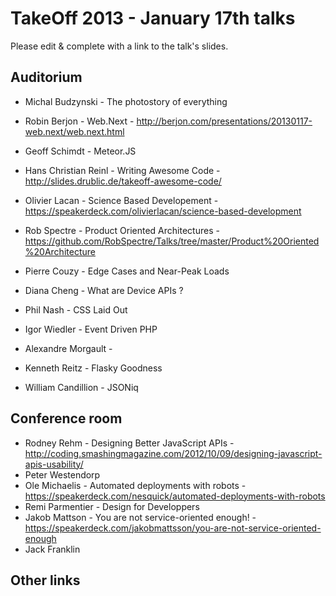 # TakeOff 2013 - January 17th talks

Please edit & complete with a link to the talk's slides.

## Auditorium

- Michal Budzynski - The photostory of everything
- Robin Berjon - Web.Next - http://berjon.com/presentations/20130117-web.next/web.next.html
- Geoff Schimdt - Meteor.JS
- Hans Christian Reinl - Writing Awesome Code - http://slides.drublic.de/takeoff-awesome-code/
- Olivier Lacan - Science Based Developement - https://speakerdeck.com/olivierlacan/science-based-development
- Rob Spectre - Product Oriented Architectures - https://github.com/RobSpectre/Talks/tree/master/Product%20Oriented%20Architecture

- Pierre Couzy - Edge Cases and Near-Peak Loads
- Diana Cheng - What are Device APIs ?
- Phil Nash - CSS Laid Out
- Igor Wiedler - Event Driven PHP
- Alexandre Morgault -
- Kenneth Reitz - Flasky Goodness
- William Candillion - JSONiq

## Conference room

- Rodney Rehm - Designing Better JavaScript APIs - http://coding.smashingmagazine.com/2012/10/09/designing-javascript-apis-usability/
- Peter Westendorp
- Ole Michaelis - Automated deployments with robots - https://speakerdeck.com/nesquick/automated-deployments-with-robots
- Remi Parmentier - Design for Developpers
- Jakob Mattson - You are not service-oriented enough! - https://speakerdeck.com/jakobmattsson/you-are-not-service-oriented-enough
- Jack Franklin

## Other links
